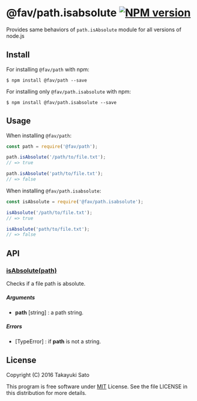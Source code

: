 @fav/path.isabsolute [![NPM version][npm-image]][npm-url]
====================

Provides same behaviors of `path.isAbsolute` module for all versions of node.js

Install
-------

For installing `@fav/path` with npm:

```
$ npm install @fav/path --save
```

For installing only `@fav/path.isabsolute` with npm:

```
$ npm install @fav/path.isabsolute --save
```

Usage
-----

When installing `@fav/path`:

```js
const path = require('@fav/path');

path.isAbsolute('/path/to/file.txt');
// => true

path.isAbsolute('path/to/file.txt');
// => false
```

When installing `@fav/path.isabsolute`:

```js
const isAbsolute = require('@fav/path.isabsolute');

isAbsolute('/path/to/file.txt');
// => true

isAbsolute('path/to/file.txt');
// => false
```

API
---

### <u>isAbsolute(path)</u>

Checks if a file path is absolute.

##### Arguments

* **path** [string] : a path string.

##### Errors

* [TypeError] : if **path** is not a string.

License
-------

Copyright (C) 2016 Takayuki Sato

This program is free software under [MIT][mit-url] License.
See the file LICENSE in this distribution for more details.

[npm-image]: http://img.shields.io/badge/npm-v0.9.0-blue.svg
[npm-url]: https://www.npmjs.org/package/@fav/path/
[mit-url]: https://opensource.org/licenses/MIT

